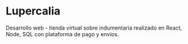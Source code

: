 # Lupercalia
Desarrollo web - tienda virtual sobre indumentaria realizado en React, Node, SQL con plataforma de pago y envíos.
